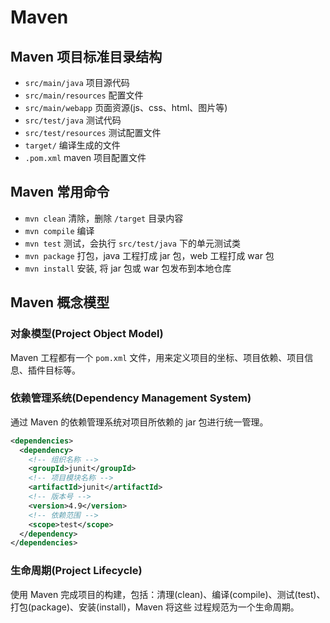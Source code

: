 # Maven

## Maven 项目标准目录结构

+ `src/main/java`        项目源代码
+ `src/main/resources`   配置文件
+ `src/main/webapp`      页面资源(js、css、html、图片等)
+ `src/test/java`        测试代码
+ `src/test/resources`   测试配置文件
+ `target/`              编译生成的文件
+ `.pom.xml`             maven 项目配置文件

## Maven 常用命令

+ `mvn clean`   清除，删除 `/target` 目录内容
+ `mvn compile` 编译
+ `mvn test`    测试，会执行 `src/test/java` 下的单元测试类
+ `mvn package` 打包，java 工程打成 jar 包，web 工程打成 war 包
+ `mvn install` 安装, 将 jar 包或 war 包发布到本地仓库

## Maven 概念模型

### 对象模型(Project Object Model)

Maven 工程都有一个 `pom.xml` 文件，用来定义项目的坐标、项目依赖、项目信息、插件目标等。

### 依赖管理系统(Dependency Management System)

通过 Maven 的依赖管理系统对项目所依赖的 jar 包进行统一管理。

```xml
<dependencies>
  <dependency>
    <!-- 组织名称 -->
    <groupId>junit</groupId>
    <!-- 项目模块名称 -->
    <artifactId>junit</artifactId>
    <!-- 版本号 -->
    <version>4.9</version>
    <!-- 依赖范围 -->
    <scope>test</scope>
  </dependency>
</dependencies>
```

### 生命周期(Project Lifecycle)

使用 Maven 完成项目的构建，包括：清理(clean)、编译(compile)、测试(test)、打包(package)、安装(install)，Maven 将这些
过程规范为一个生命周期。
